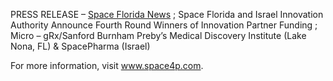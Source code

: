 PRESS RELEASE – [Space Florida News](http://spaceflorida.gov/news/2017/06/13/space-florida-and-israel-innovation-authority-announce-fourth-round-winners-of-innovation-partner-funding) ; 
Space Florida and Israel Innovation Authority Announce Fourth Round Winners of Innovation Partner Funding ;
Micro – gRx/Sanford Burnham Preby’s Medical Discovery Institute (Lake Nona, FL) & SpacePharma (Israel)

For more information, visit www.space4p.com.

